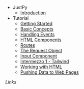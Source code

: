 <!-- docs/_sidebar.md -->
- JustPy
     - [Introduction](/)
- Tutorial
    - [Getting Started](tutorial/getting_started.md "Getting Started")
    - [Basic Concepts](tutorial/basic_concepts.md "Basic Concepts")
    - [Handling Events](tutorial/handling_events.md "Handling Events")
    - [HTML Components](tutorial/html_components.md "HTML Components")
    - [Routes](tutorial/routes.md "Routes")
    - [The Request Object](tutorial/request_object.md "The Request Object")
    - [Input Component](tutorial/Input.md "Input")
    - [Intermezzo 1 - Tailwind](tutorial/intermezzo_1.md "Tailwind")
    - [Working with HTML](tutorial/working_with_html.md "Working with HTML")
    - [Pushing Data to Web Pages](tutorial/pushing_data.md "Pushing Data to Web Pages")

 *Links*


